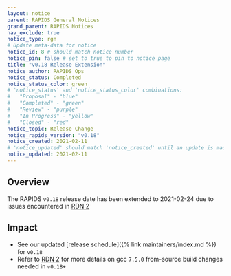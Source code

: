 ```yaml
---
layout: notice
parent: RAPIDS General Notices
grand_parent: RAPIDS Notices
nav_exclude: true
notice_type: rgn
# Update meta-data for notice
notice_id: 8 # should match notice number
notice_pin: false # set to true to pin to notice page
title: "v0.18 Release Extension"
notice_author: RAPIDS Ops
notice_status: Completed
notice_status_color: green
# 'notice_status' and 'notice_status_color' combinations:
#   "Proposal" - "blue"
#   "Completed" - "green"
#   "Review" - "purple"
#   "In Progress" - "yellow"
#   "Closed" - "red"
notice_topic: Release Change
notice_rapids_version: "v0.18"
notice_created: 2021-02-11
# 'notice_updated' should match 'notice_created' until an update is made
notice_updated: 2021-02-11
---
```


## Overview

The RAPIDS `v0.18` release date has been extended to 2021-02-24 due to issues
encountered in [RDN 2](/notices/rdn0002)

## Impact

- See our updated [release schedule]({% link maintainers/index.md %}) for
`v0.18`
- Refer to [RDN 2](/notices/rdn0002) for more details on gcc `7.5.0`
from-source build changes needed in `v0.18+`
